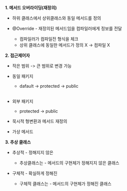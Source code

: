 **1. 메서드 오버라이딩(재정의)**
* 하위 클래스에서 상위클래스와 동일 메서드를 정의

* @Override - 재정의된 메서드임을 컴파일러에게 정보를 전달
  - 컴파일러가 컴파일전 형식을 체크
  - 상위 클래스에 동일한 메서드가 정의 X -> 컴파일 X


**2. 접근제어자**
* 작은 범위 -> 큰 범위로 변경 가능
* 동일 패키지
  - dafault -> protected -> public
<br>	<br>
* 외부 패키지
  - protected -> public

* 묵시적 형변환과 메서드 재정의

* 가상 메서드


**3. 추상 클래스**
* 추상적 - 정해지지 않은
  - 추상클래스는 - 메서드의 구현체가 정해지지 않은 클래스

* 구체적 - 확실하게 정해진
  - 구체적 클래스는 - 메서드의 구현체가 정해진 클래스
